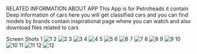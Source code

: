 RELATED INFORMATION ABOUT APP
This App is for Petroheads it contain Deep information of cars here you will get classified cars and you can find models by brands contain inspirational page where you can watch and also download files related to cars

Screen Shots
1
![1](https://github.com/loveymishra/Car-O-Bar_pc/assets/113705603/9b28ef28-7bbd-4b79-91ab-8e2c1376169c) 
2
![2](https://github.com/loveymishra/Car-O-Bar_pc/assets/113705603/f2054dfc-9f55-4cf4-a02f-68954851f51c) 
3
![3](https://github.com/loveymishra/Car-O-Bar_pc/assets/113705603/42b34953-24b3-414a-b210-4de62fe1e49c)
4
![4](https://github.com/loveymishra/Car-O-Bar_pc/assets/113705603/ce0df561-7fbe-4436-9d1d-30e50cb11924)
5
![5](https://github.com/loveymishra/Car-O-Bar_pc/assets/113705603/4ebc4d51-6d89-4599-a3d8-84a974e78904)
6
![6](https://github.com/loveymishra/Car-O-Bar_pc/assets/113705603/89f4bb73-11d4-462c-a295-94d2535da555)
7
![7](https://github.com/loveymishra/Car-O-Bar_pc/assets/113705603/cfc6e6a3-e844-486b-8ed9-4a2cd8de049f)
8
![8](https://github.com/loveymishra/Car-O-Bar_pc/assets/113705603/c29d8abe-9515-495b-b98f-7b6a94b8ae69)
9
![9](https://github.com/loveymishra/Car-O-Bar_pc/assets/113705603/5b14ff4f-aedb-48b8-af75-284dc8c1b581)
10
![10](https://github.com/loveymishra/Car-O-Bar_pc/assets/113705603/e3848ef2-757d-4957-9386-56515731f2cc)
11
![11](https://github.com/loveymishra/Car-O-Bar_pc/assets/113705603/c4529a45-66cf-4a6c-ab51-ae08881bc2fa)
12
![12](https://github.com/loveymishra/Car-O-Bar_pc/assets/113705603/1df83c74-0cb8-4b02-a71a-dfc8b561929d)
